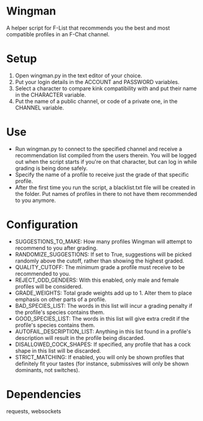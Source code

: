 # Wingman
A helper script for F-List that recommends you the best and most compatible profiles in an F-Chat channel.

Setup
=====
1. Open wingman.py in the text editor of your choice.
2. Put your login details in the ACCOUNT and PASSWORD variables.
3. Select a character to compare kink compatibility with and put their name in the CHARACTER variable.
4. Put the name of a public channel, or code of a private one, in the CHANNEL variable.

Use
===
* Run wingman.py to connect to the specified channel and receive a recommendation list compiled from the users therein. You will be logged out when the script starts if you're on that character, but can log in while grading is being done safely.
* Specify the name of a profile to receive just the grade of that specific profile.
* After the first time you run the script, a blacklist.txt file will be created in the folder. Put names of profiles in there to not have them recommended to you anymore.

Configuration
=============
* SUGGESTIONS_TO_MAKE: How many profiles Wingman will attempt to recommend to you after grading.
* RANDOMIZE_SUGGESTIONS: If set to True, suggestions will be picked randomly above the cutoff, rather than showing the highest graded.
* QUALITY_CUTOFF: The minimum grade a profile must receive to be recommended to you.
* REJECT_ODD_GENDERS: With this enabled, only male and female profiles will be considered.
* GRADE_WEIGHTS: Total grade weights add up to 1. Alter them to place emphasis on other parts of a profile.
* BAD_SPECIES_LIST: The words in this list will incur a grading penalty if the profile's species contains them.
* GOOD_SPECIES_LIST: The words in this list will give extra credit if the profile's species contains them.
* AUTOFAIL_DESCRIPTION_LIST: Anything in this list found in a profile's description will result in the profile being discarded.
* DISALLOWED_COCK_SHAPES: If specified, any profile that has a cock shape in this list will be discarded.
* STRICT_MATCHING: If enabled, you will only be shown profiles that definitely fit your tastes (for instance, submissives will only be shown dominants, not switches).

Dependencies
============

requests, websockets
